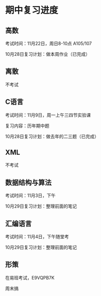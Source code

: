 # 期中复习进度

## 高数

考试时间：11月22日，周日8-10点 A105/107

10月28日复习计划：做本周作业（已完成）



## 离散

不考试



## C语言

考试时间：11月9日，周一上午三四节实验课

复习内容：历年期中题

10月28日复习计划：做去年的二三题（已完成）



## XML

不考试



## 数据结构与算法

考试时间：11月3日，下午

10月29日复习计划：整理前面的笔记



## 汇编语言

考试时间：11月4日，下午随堂考

10月29日复习计划：整理前面的笔记



## 形策

在易班考试，E9VQPB7K

周末搞





